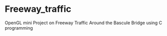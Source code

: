 # Freeway_traffic
OpenGL mini Project on Freeway Traffic Around the Bascule Bridge using C programming
